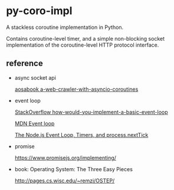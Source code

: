 # py-coro-impl

A stackless coroutine implementation in Python.

Contains coroutine-level timer, and a simple non-blocking socket implementation of the coroutine-level HTTP protocol interface.

## reference

- async socket api

  [aosabook a-web-crawler-with-asyncio-coroutines](http://aosabook.org/en/500L/a-web-crawler-with-asyncio-coroutines.html)

- event loop

  [StackOverflow how-would-you-implement-a-basic-event-loop](https://stackoverflow.com/questions/658403/how-would-you-implement-a-basic-event-loop)

  [MDN Event loop](https://developer.mozilla.org/en-US/docs/Web/JavaScript/Event_loop)

  [The Node.js Event Loop, Timers, and process.nextTick](https://nodejs.org/en/docs/guides/event-loop-timers-and-nexttick)
- promise

  <https://www.promisejs.org/implementing/>

- book: Operating System: The Three Easy Pieces

  <http://pages.cs.wisc.edu/~remzi/OSTEP/>

